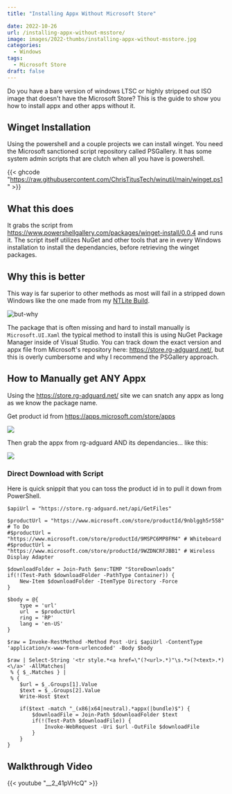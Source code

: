 ```yaml
---
title: "Installing Appx Without Microsoft Store"

date: 2022-10-26
url: /installing-appx-without-msstore/
image: images/2022-thumbs/installing-appx-without-msstore.jpg
categories:
  - Windows
tags:
  - Microsoft Store
draft: false
---
```

Do you have a bare version of windows LTSC or highly stripped out ISO image that doesn't have the Microsoft Store? This is the guide to show you how to install appx and other apps without it. 
<!--more-->

## Winget Installation

Using the powershell and a couple projects we can install winget. You need the Microsoft sanctioned script repository called PSGallery. It has some system admin scripts that are clutch when all you have is powershell. 

{{< ghcode "https://raw.githubusercontent.com/ChrisTitusTech/winutil/main/winget.ps1" >}}

## What this does

It grabs the script from <https://www.powershellgallery.com/packages/winget-install/0.0.4> and runs it. The script itself utilizes NuGet and other tools that are in every Windows installation to install the dependancies, before retrieving the winget packages. 

## Why this is better

This way is far superior to other methods as most will fail in a stripped down Windows like the one made from my [NTLite Build](https://christitus.com/ntlite-guide/). 

![but-why](/images/2022/but-why.gif)

The package that is often missing and hard to install manually is `Microsoft.UI.Xaml` the typical method to install this is using NuGet Package Manager inside of Visual Studio. You can track down the exact version and appx file from Microsoft's repository here: <https://store.rg-adguard.net/>, but this is overly cumbersome and why I recommend the PSGallery approach.

## How to Manually get ANY Appx

Using the <https://store.rg-adguard.net/> site we can snatch any appx as long as we know the package name.

Get product id from <https://apps.microsoft.com/store/apps>

![](/images/2022/installing-appx-without-msstore/app-store.png)

Then grab the appx from rg-adguard AND its dependancies... like this:

![](/images/2022/installing-appx-without-msstore/rg-adguard.png)

### Direct Download with Script

Here is quick snippit that you can toss the product id in to pull it down from PowerShell. 

```
$apiUrl = "https://store.rg-adguard.net/api/GetFiles"

$productUrl = "https://www.microsoft.com/store/productId/9nblggh5r558" # To Do
#$productUrl = "https://www.microsoft.com/store/productId/9MSPC6MP8FM4" # Whiteboard
#$productUrl = "https://www.microsoft.com/store/productId/9WZDNCRFJBB1" # Wireless Display Adapter

$downloadFolder = Join-Path $env:TEMP "StoreDownloads"
if(!(Test-Path $downloadFolder -PathType Container)) {
    New-Item $downloadFolder -ItemType Directory -Force
}

$body = @{
    type = 'url'
    url  = $productUrl
    ring = 'RP'
    lang = 'en-US'
}

$raw = Invoke-RestMethod -Method Post -Uri $apiUrl -ContentType 'application/x-www-form-urlencoded' -Body $body

$raw | Select-String '<tr style.*<a href=\"(?<url>.*)"\s.*>(?<text>.*)<\/a>' -AllMatches|
 % { $_.Matches } |
 % { 
    $url = $_.Groups[1].Value
    $text = $_.Groups[2].Value
    Write-Host $text

    if($text -match "_(x86|x64|neutral).*appx(|bundle)$") {
        $downloadFile = Join-Path $downloadFolder $text
        if(!(Test-Path $downloadFile)) {
            Invoke-WebRequest -Uri $url -OutFile $downloadFile
        }
    }
}
```

## Walkthrough Video

{{< youtube "__2_41pVHcQ" >}}
